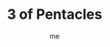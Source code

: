 ---
# basics
title     		 : "3 of Pentacles"
token					 : 'coins-03'
card_type			 : '' # major, minor, court
layout				 : "tarot-card"
author    		 : 'me'
one_liner 		 : "Expression, production, work, contribution"
alt_names			 : ['Works', 'Work']
images				 : ['assets/images/tarot/rws/rw-coins-03.jpg']
keywords			 : ['expression', 'production', 'work', 'contribution']
url						 : 'tarot/cards/coins-03'
aliases				 : []

# password: 'foolish journey'
dropbox				 : 'https://www.dropbox.com/sh/7934d1g4wyga1n8/AACTMmE7L-VgLEtnKpk7xBJCa?dl=0'

meaning_light  : "Finishing a project. Setting and meeting standards. Performing according to specifications. Making something others value. Creating something new. Doing your part in a group project. Delivering exactly what others have asked for."

meaning_shadow : "Pandering to the tastes of others. Failing to deliver what you’ve promised. Not delivering your best work unless closely supervised. Ignoring or breaking agreements with those who have invested in you. Refusing to do your part. Failing to abide by a clearly-outlined agreement with yourself or others."

# more detail
correspondence_planet 			: "Mars"
correspondence_astrological : "Capricorn"
correspondence_affirmation  : "My work produces results."
correspondence_story 				: "The main character achieves a result that no other characters have been able to attain."

advice_relationships 	 : "What are the terms that govern your relationship? What have you agreed to do? What roles and responsibilities fall to your partner or friend? The health of any relationship is directly related to the effort both partners make to fulfill their obligations. If you haven’t discussed terms, do so."

advice_work 					 : "It’s time to review contracts and agreements. To what extent do you deliver an honest day’s work? To what extent is this fairly compensated? If you agreed to work for a certain price, you should fulfill that agreement, even if you underestimated the time and effort involved in a project. A formula for success: know what you need, ask for it up front, and deliver more than promised."

advice_spirituality 	 : "In return for dedicated pursuit, a spiritual path should yield focus, fulfillment, and peace. To what extent is your own spiritual practice delivering the promised changes in mind, body, and prosperity? It may be time to evaluate what you’re giving … and receiving."

advice_personal_growth : "Integrity is a fragile thing; one broken promise or one unmet commitment can shatter it forever. If you are out of integrity with someone, it’s time to correct the situation by admitting fault and accepting consequences. If someone is out of integrity with you, you’ll have to decide what value you place on giving them a second chance."

advice_fortune_telling : "A high-dollar contract is in your future. If you work hard, you’ll succeed."

questions	: ["How well will your work hold up to critical review?", "How can I get more done?", "What’s expected of me? How large a role do I play in controlling those expectations?", "What’s been agreed to? How well has that agreement been followed?"]

# referenced in the symbols.toml data file
symbols	  : ['3', 'coins', 'reviewing-work', 'teamwork']

# metadata
suppress_topnav : true
related_cards 	: []

---